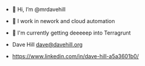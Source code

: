 - 👋 Hi, I’m @mrdavehill
- 👀 I work in nework and cloud automation
- 👀 I'm currently getting deeeeep into Terragrunt

- Dave Hill dave@davehill.org
- https://www.linkedin.com/in/dave-hill-a5a3601b0/


<!---
mrdavehill/mrdavehill is a ✨ special ✨ repository because its `README.md` (this file) appears on your GitHub profile.
You can click the Preview link to take a look at your changes.
--->
